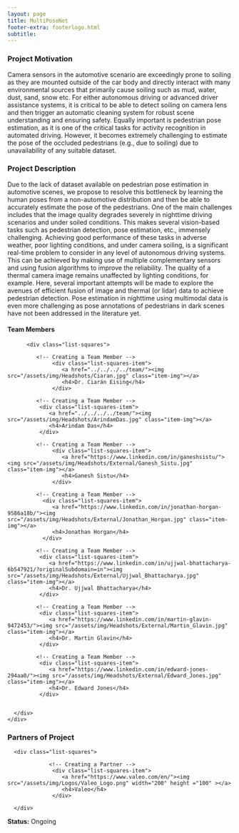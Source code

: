 ```yaml
---
layout: page
title: MultiPoseNet 
footer-extra: footerlogo.html
subtitle: 
---
```


### Project Motivation
Camera sensors in the automotive scenario are exceedingly prone to soiling as they are mounted outside of the car body and directly interact with many environmental sources that primarily cause soiling such as mud, water, dust, sand, snow etc. For either autonomous driving or advanced driver assistance systems, it is critical to be able to detect soiling on camera lens and then trigger an automatic cleaning system for robust scene understanding and ensuring safety. Equally important is pedestrian pose estimation, as it is one of the critical tasks for activity recognition in automated driving. However, it becomes extremely challenging to estimate the pose of the occluded pedestrians (e.g., due to soiling) due to unavailability of any suitable dataset. 

### Project Description
Due to the lack of dataset available on pedestrian pose estimation in automotive scenes, we propose to resolve this bottleneck by learning the human poses from a non-automotive distribution and then be able to accurately estimate the pose of the pedestrians. One of the main challenges includes that the image quality degrades severely in nighttime driving scenarios and under soiled conditions. This makes several vision-based tasks such as pedestrian detection, pose estimation, etc., immensely challenging. Achieving good performance of these tasks in adverse weather, poor lighting conditions, and under camera soiling, is a significant real-time problem to consider in any level of autonomous driving systems. This can be achieved by making use of multiple complementary sensors and using fusion algorithms to improve the reliability. The quality of a thermal camera image remains unaffected by lighting conditions, for example. Here, several important attempts will be made to explore the avenues of efficient fusion of image and thermal (or lidar) data to achieve pedestrian detection. Pose estimation in nighttime using multimodal data is even more challenging as pose annotations of pedestrians in dark scenes have not been addressed in the literature yet. 


#### Team Members 


<div class="container-fluid">
   
   <div class="row">
                 
          <div class="list-squares">
                                
             <!-- Creating a Team Member -->
                  <div class="list-squares-item">
                     <a href="../../../../team/"><img src="/assets/img/Headshots/Ciaran.jpg" class="item-img"></a>
                     <h4>Dr. Ciarán Eising</h4>
                  </div>
                  
             <!-- Creating a Team Member -->
              <div class="list-squares-item">
                 <a href="../../../../team/"><img src="/assets/img/Headshots/ArindamDas.jpg" class="item-img"></a>
                 <h4>Arindam Das</h4>
              </div>
        
             <!-- Creating a Team Member -->
                  <div class="list-squares-item">
                     <a href="https://www.linkedin.com/in/ganeshsistu/"><img src="/assets/img/Headshots/External/Ganesh_Sistu.jpg" class="item-img"></a>
                     <h4>Ganesh Sistu</h4>
                  </div> 
 
             <!-- Creating a Team Member -->
               <div class="list-squares-item">
                  <a href="https://www.linkedin.com/in/jonathan-horgan-9586a18b/"><img src="/assets/img/Headshots/External/Jonathan_Horgan.jpg" class="item-img"></a>
                  <h4>Jonathan Horgan</h4>
               </div>
               
             <!-- Creating a Team Member -->
              <div class="list-squares-item">
                 <a href="https://www.linkedin.com/in/ujjwal-bhattacharya-6b547921/?originalSubdomain=in"><img src="/assets/img/Headshots/External/Ujjwal_Bhattacharya.jpg" class="item-img"></a>
                 <h4>Dr. Ujjwal Bhattacharya</h4>
              </div>
 
             <!-- Creating a Team Member -->
              <div class="list-squares-item">
                 <a href="https://www.linkedin.com/in/martin-glavin-9472453/"><img src="/assets/img/Headshots/External/Martin_Glavin.jpg" class="item-img"></a>
                 <h4>Dr. Martin Glavin</h4>
              </div>
              
             <!-- Creating a Team Member -->
              <div class="list-squares-item">
                 <a href="https://www.linkedin.com/in/edward-jones-294aa0/"><img src="/assets/img/Headshots/External/Edward_Jones.jpg" class="item-img"></a>
                 <h4>Dr. Edward Jones</h4>
              </div>              
              
              
      </div>
    </div>
</div>

### Partners of Project


<div class="container-fluid">
   
   <div class="row">
      
      <div class="list-squares">
         
                 <!-- Creating a Partner -->
                  <div class="list-squares-item">
                     <a href="https://www.valeo.com/en/"><img src="/assets/img/Logos/Valeo_Logo.png" width="200" height ="100" ></a>
                     <h4>Valeo</h4>
                  </div>
                  
      </div>
  </div>
</div>

**Status:** Ongoing
